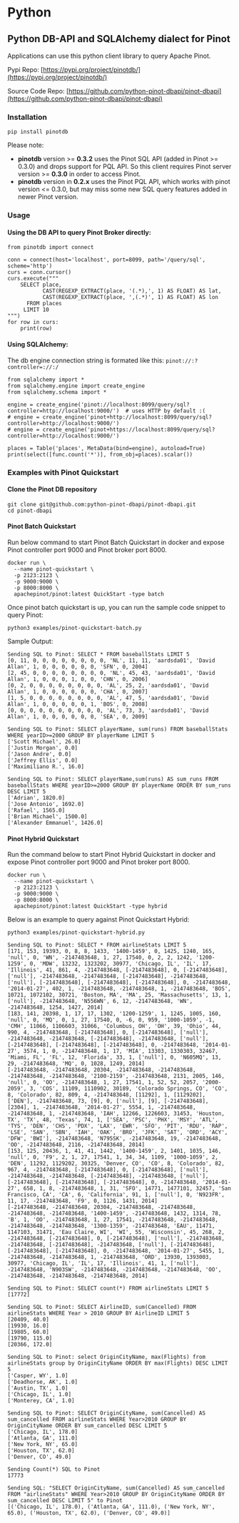 # Python

## Python DB-API and SQLAlchemy dialect for Pinot

Applications can use this python client library to query Apache Pinot.

Pypi Repo: [https://pypi.org/project/pinotdb/](https://pypi.org/project/pinotdb/)

Source Code Repo: [https://github.com/python-pinot-dbapi/pinot-dbapi](https://github.com/python-pinot-dbapi/pinot-dbapi)

### Installation

```
pip install pinotdb
```

Please note:

* **pinotdb** version >= **0.3.2** uses the Pinot SQL API (added in Pinot >= 0.3.0) and drops support for PQL API. So this client requires Pinot server version >= **0.3.0** in order to access Pinot.
* **pinotdb** version in **0.2.x** uses the Pinot PQL API, which works with pinot version <= 0.3.0, but may miss some new SQL query features added in newer Pinot version.

### Usage

#### Using the DB API to query Pinot Broker directly:

```
from pinotdb import connect

conn = connect(host='localhost', port=8099, path='/query/sql', scheme='http')
curs = conn.cursor()
curs.execute("""
    SELECT place,
           CAST(REGEXP_EXTRACT(place, '(.*),', 1) AS FLOAT) AS lat,
           CAST(REGEXP_EXTRACT(place, ',(.*)', 1) AS FLOAT) AS lon
      FROM places
     LIMIT 10
""")
for row in curs:
    print(row)
```

#### Using SQLAlchemy:

The db engine connection string is formated like this: `pinot://:?controller=://:/`

```
from sqlalchemy import *
from sqlalchemy.engine import create_engine
from sqlalchemy.schema import *

engine = create_engine('pinot://localhost:8099/query/sql?controller=http://localhost:9000/')  # uses HTTP by default :(
# engine = create_engine('pinot+http://localhost:8099/query/sql?controller=http://localhost:9000/')
# engine = create_engine('pinot+https://localhost:8099/query/sql?controller=http://localhost:9000/')

places = Table('places', MetaData(bind=engine), autoload=True)
print(select([func.count('*')], from_obj=places).scalar())
```

### Examples with Pinot Quickstart

#### Clone the Pinot DB repository

```
git clone git@github.com:python-pinot-dbapi/pinot-dbapi.git
cd pinot-dbapi
```

#### Pinot Batch Quickstart

Run below command to start Pinot Batch Quickstart in docker and expose Pinot controller port 9000 and Pinot broker port 8000.

```
docker run \
  --name pinot-quickstart \
  -p 2123:2123 \
  -p 9000:9000 \
  -p 8000:8000 \
  apachepinot/pinot:latest QuickStart -type batch
```

Once pinot batch quickstart is up, you can run the sample code snippet to query Pinot:

```
python3 examples/pinot-quickstart-batch.py
```

Sample Output:

```
Sending SQL to Pinot: SELECT * FROM baseballStats LIMIT 5
[0, 11, 0, 0, 0, 0, 0, 0, 0, 0, 'NL', 11, 11, 'aardsda01', 'David Allan', 1, 0, 0, 0, 0, 0, 0, 'SFN', 0, 2004]
[2, 45, 0, 0, 0, 0, 0, 0, 0, 0, 'NL', 45, 43, 'aardsda01', 'David Allan', 1, 0, 0, 0, 1, 0, 0, 'CHN', 0, 2006]
[0, 2, 0, 0, 0, 0, 0, 0, 0, 0, 'AL', 25, 2, 'aardsda01', 'David Allan', 1, 0, 0, 0, 0, 0, 0, 'CHA', 0, 2007]
[1, 5, 0, 0, 0, 0, 0, 0, 0, 0, 'AL', 47, 5, 'aardsda01', 'David Allan', 1, 0, 0, 0, 0, 0, 1, 'BOS', 0, 2008]
[0, 0, 0, 0, 0, 0, 0, 0, 0, 0, 'AL', 73, 3, 'aardsda01', 'David Allan', 1, 0, 0, 0, 0, 0, 0, 'SEA', 0, 2009]

Sending SQL to Pinot: SELECT playerName, sum(runs) FROM baseballStats WHERE yearID>=2000 GROUP BY playerName LIMIT 5
['Scott Michael', 26.0]
['Justin Morgan', 0.0]
['Jason Andre', 0.0]
['Jeffrey Ellis', 0.0]
['Maximiliano R.', 16.0]

Sending SQL to Pinot: SELECT playerName,sum(runs) AS sum_runs FROM baseballStats WHERE yearID>=2000 GROUP BY playerName ORDER BY sum_runs DESC LIMIT 5
['Adrian', 1820.0]
['Jose Antonio', 1692.0]
['Rafael', 1565.0]
['Brian Michael', 1500.0]
['Alexander Emmanuel', 1426.0]
```

#### Pinot Hybrid Quickstart

Run the command below to start Pinot Hybrid Quickstart in docker and expose Pinot controller port 9000 and Pinot broker port 8000.

```
docker run \
  --name pinot-quickstart \
  -p 2123:2123 \
  -p 9000:9000 \
  -p 8000:8000 \
  apachepinot/pinot:latest QuickStart -type hybrid
```

Below is an example to query against Pinot Quickstart Hybrid:

```
python3 examples/pinot-quickstart-hybrid.py
```

```
Sending SQL to Pinot: SELECT * FROM airlineStats LIMIT 5
[171, 153, 19393, 0, 8, 8, 1433, '1400-1459', 0, 1425, 1240, 165, 'null', 0, 'WN', -2147483648, 1, 27, 17540, 0, 2, 2, 1242, '1200-1259', 0, 'MDW', 13232, 1323202, 30977, 'Chicago, IL', 'IL', 17, 'Illinois', 41, 861, 4, -2147483648, [-2147483648], 0, [-2147483648], ['null'], -2147483648, -2147483648, [-2147483648], -2147483648, ['null'], [-2147483648], [-2147483648], [-2147483648], 0, -2147483648, '2014-01-27', 402, 1, -2147483648, -2147483648, 1, -2147483648, 'BOS', 10721, 1072102, 30721, 'Boston, MA', 'MA', 25, 'Massachusetts', 13, 1, ['null'], -2147483648, 'N556WN', 6, 12, -2147483648, 'WN', -2147483648, 1254, 1427, 2014]
[183, 141, 20398, 1, 17, 17, 1302, '1200-1259', 1, 1245, 1005, 160, 'null', 0, 'MQ', 0, 1, 27, 17540, 0, -6, 0, 959, '1000-1059', -1, 'CMH', 11066, 1106603, 31066, 'Columbus, OH', 'OH', 39, 'Ohio', 44, 990, 4, -2147483648, [-2147483648], 0, [-2147483648], ['null'], -2147483648, -2147483648, [-2147483648], -2147483648, ['null'], [-2147483648], [-2147483648], [-2147483648], 0, -2147483648, '2014-01-27', 3574, 1, 0, -2147483648, 1, 17, 'MIA', 13303, 1330303, 32467, 'Miami, FL', 'FL', 12, 'Florida', 33, 1, ['null'], 0, 'N605MQ', 13, 29, -2147483648, 'MQ', 0, 1028, 1249, 2014]
[-2147483648, -2147483648, 20304, -2147483648, -2147483648, -2147483648, -2147483648, '2100-2159', -2147483648, 2131, 2005, 146, 'null', 0, 'OO', -2147483648, 1, 27, 17541, 1, 52, 52, 2057, '2000-2059', 3, 'COS', 11109, 1110902, 30189, 'Colorado Springs, CO', 'CO', 8, 'Colorado', 82, 809, 4, -2147483648, [11292], 1, [1129202], ['DEN'], -2147483648, 73, [9], 0, ['null'], [9], [-2147483648], [2304], 1, -2147483648, '2014-01-27', 5554, 1, -2147483648, -2147483648, 1, -2147483648, 'IAH', 12266, 1226603, 31453, 'Houston, TX', 'TX', 48, 'Texas', 74, 1, ['SEA', 'PSC', 'PHX', 'MSY', 'ATL', 'TYS', 'DEN', 'CHS', 'PDX', 'LAX', 'EWR', 'SFO', 'PIT', 'RDU', 'RAP', 'LSE', 'SAN', 'SBN', 'IAH', 'OAK', 'BRO', 'JFK', 'SAT', 'ORD', 'ACY', 'DFW', 'BWI'], -2147483648, 'N795SK', -2147483648, 19, -2147483648, 'OO', -2147483648, 2116, -2147483648, 2014]
[153, 125, 20436, 1, 41, 41, 1442, '1400-1459', 2, 1401, 1035, 146, 'null', 0, 'F9', 2, 1, 27, 17541, 1, 34, 34, 1109, '1000-1059', 2, 'DEN', 11292, 1129202, 30325, 'Denver, CO', 'CO', 8, 'Colorado', 82, 967, 4, -2147483648, [-2147483648], 0, [-2147483648], ['null'], -2147483648, -2147483648, [-2147483648], -2147483648, ['null'], [-2147483648], [-2147483648], [-2147483648], 0, -2147483648, '2014-01-27', 658, 1, 8, -2147483648, 1, 31, 'SFO', 14771, 1477101, 32457, 'San Francisco, CA', 'CA', 6, 'California', 91, 1, ['null'], 0, 'N923FR', 11, 17, -2147483648, 'F9', 0, 1126, 1431, 2014]
[-2147483648, -2147483648, 20304, -2147483648, -2147483648, -2147483648, -2147483648, '1400-1459', -2147483648, 1432, 1314, 78, 'B', 1, 'OO', -2147483648, 1, 27, 17541, -2147483648, -2147483648, -2147483648, -2147483648, '1300-1359', -2147483648, 'EAU', 11471, 1147103, 31471, 'Eau Claire, WI', 'WI', 55, 'Wisconsin', 45, 268, 2, -2147483648, [-2147483648], 0, [-2147483648], ['null'], -2147483648, -2147483648, [-2147483648], -2147483648, ['null'], [-2147483648], [-2147483648], [-2147483648], 0, -2147483648, '2014-01-27', 5455, 1, -2147483648, -2147483648, 1, -2147483648, 'ORD', 13930, 1393003, 30977, 'Chicago, IL', 'IL', 17, 'Illinois', 41, 1, ['null'], -2147483648, 'N903SW', -2147483648, -2147483648, -2147483648, 'OO', -2147483648, -2147483648, -2147483648, 2014]

Sending SQL to Pinot: SELECT count(*) FROM airlineStats LIMIT 5
[17772]

Sending SQL to Pinot: SELECT AirlineID, sum(Cancelled) FROM airlineStats WHERE Year > 2010 GROUP BY AirlineID LIMIT 5
[20409, 40.0]
[19930, 16.0]
[19805, 60.0]
[19790, 115.0]
[20366, 172.0]

Sending SQL to Pinot: select OriginCityName, max(Flights) from airlineStats group by OriginCityName ORDER BY max(Flights) DESC LIMIT 5
['Casper, WY', 1.0]
['Deadhorse, AK', 1.0]
['Austin, TX', 1.0]
['Chicago, IL', 1.0]
['Monterey, CA', 1.0]

Sending SQL to Pinot: SELECT OriginCityName, sum(Cancelled) AS sum_cancelled FROM airlineStats WHERE Year>2010 GROUP BY OriginCityName ORDER BY sum_cancelled DESC LIMIT 5
['Chicago, IL', 178.0]
['Atlanta, GA', 111.0]
['New York, NY', 65.0]
['Houston, TX', 62.0]
['Denver, CO', 49.0]

Sending Count(*) SQL to Pinot
17773

Sending SQL: "SELECT OriginCityName, sum(Cancelled) AS sum_cancelled FROM "airlineStats" WHERE Year>2010 GROUP BY OriginCityName ORDER BY sum_cancelled DESC LIMIT 5" to Pinot
[('Chicago, IL', 178.0), ('Atlanta, GA', 111.0), ('New York, NY', 65.0), ('Houston, TX', 62.0), ('Denver, CO', 49.0)]
```

